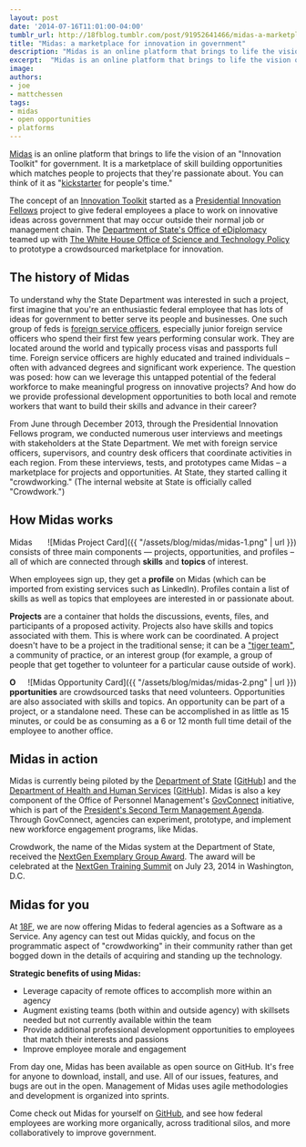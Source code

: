 ```yaml
---
layout: post
date: '2014-07-16T11:01:00-04:00'
tumblr_url: http://18fblog.tumblr.com/post/91952641466/midas-a-marketplace-for-innovation-in-government
title: "Midas: a marketplace for innovation in government"
description: "Midas is an online platform that brings to life the vision of an Innovation Toolkit for government. It's a marketplace of skill building opportunities which matches people to projects that they're passionate about. You can think of it as \"Kickstarter for people's time\"."
excerpt:  "Midas is an online platform that brings to life the vision of an Innovation Toolkit for government. It's a marketplace of skill building opportunities which matches people to projects that they're passionate about. You can think of it as “Kickstarter for people's time.”"
image: 
authors:
- joe
- mattchessen
tags:
- midas
- open opportunities
- platforms
---
```

[Midas](https://github.com/18f/midas) is an online platform that brings
to life the vision of an "Innovation Toolkit" for government. It is a
marketplace of skill building opportunities which matches people to
projects that they're passionate about. You can think of it as
"[kickstarter](https://www.kickstarter.com "kickstarter") for people's
time."

The concept of an [Innovation
Toolkit](https://obamawhitehouse.archives.gov/innovationfellows/projects) started
as a [Presidential Innovation
Fellows](https://obamawhitehouse.archives.gov/innovationfellows) project to give
federal employees a place to work on innovative ideas across government
that may occur outside their normal job or management chain. The
[Department of State's Office of
eDiplomacy](http://www.state.gov/m/irm/ediplomacy/) teamed up with [The
White House Office of Science and Technology
Policy](https://obamawhitehouse.archives.gov/administration/eop/ostp) to prototype
a crowdsourced marketplace for innovation.

The history of Midas
--------------------

To understand why the State Department was interested in such a project,
first imagine that you're an enthusiastic federal employee that has lots
of ideas for government to better serve its people and businesses. One
such group of feds is [foreign service
officers](https://en.wikipedia.org/wiki/Foreign_Service_Officer),
especially junior foreign service officers who spend their first few
years performing consular work. They are located around the world and
typically process visas and passports full time. Foreign service
officers are highly educated and trained individuals – often with
advanced degrees and significant work experience. The question was
posed: how can we leverage this untapped potential of the federal
workforce to make meaningful progress on innovative projects? And how do
we provide professional development opportunities to both local and
remote workers that want to build their skills and advance in their
career?

From June through December 2013, through the Presidential Innovation
Fellows program, we conducted numerous user interviews and meetings with
stakeholders at the State Department. We met with foreign service
officers, supervisors, and country desk officers that coordinate
activities in each region. From these interviews, tests, and prototypes
came Midas – a marketplace for projects and opportunities. At State,
they started calling it "crowdworking." (The internal website at State
is officially called "Crowdwork.")

How Midas works
---------------

<span style="float:right; padding-left:1em;">![Midas Project
Card]({{ "/assets/blog/midas/midas-1.png" | url }})</span>

Midas consists of three main components — projects, opportunities, and
profiles – all of which are connected through **skills** and **topics**
of interest.

When employees sign up, they get a **profile** on Midas (which can be
imported from existing services such as LinkedIn). Profiles contain a
list of skills as well as topics that employees are interested in or
passionate about.

**Projects** are a container that holds the discussions, events, files,
and participants of a proposed activity. Projects also have skills and
topics associated with them. This is where work can be coordinated. A
project doesn't have to be a project in the traditional sense; it can be
a ["tiger team"](https://en.wikipedia.org/wiki/Tiger_team), a community
of practice, or an interest group (for example, a group of people that
get together to volunteer for a particular cause outside of work).

<span style="float:right; padding-left:1em;">![Midas Opportunity
Card]({{ "/assets/blog/midas/midas-2.png" | url }})</span>

**Opportunities** are crowdsourced tasks that need volunteers.
Opportunities are also associated with skills and topics. An opportunity
can be part of a project, or a standalone need. These can be
accomplished in as little as 15 minutes, or could be as consuming as a 6
or 12 month full time detail of the employee to another office.

Midas in action
---------------

Midas is currently being piloted by the [Department of
State](http://www.state.gov)
[[GitHub](https://github.com/USStateDept/midas-crowdwork)] and the
[Department of Health and Human
Services](http://www.hhs.gov/idealab/i-want-support/for-hhs-2/)
[[GitHub](https://github.com/HHSIDEAlab/HHSFairTrade-Configs)]. Midas is
also a key component of the Office of Personnel Management's
[GovConnect](https://www.chcoc.gov/transmittals/TransmittalDetails.aspx?TransmittalID=6076)
initiative, which is part of the [President's Second Term Management
Agenda](https://obamawhitehouse.archives.gov/blog/2013/07/08/smarter-more-innovative-government-american-people).
Through GovConnect, agencies can experiment, prototype, and implement
new workforce engagement programs, like Midas.

Crowdwork, the name of the Midas system at the Department of State,
received the [NextGen Exemplary Group
Award](http://www.nextgengovt.com/nextgen-awards). The award will be
celebrated at the [NextGen Training Summit](http://www.nextgengovt.com/)
on July 23, 2014 in Washington, D.C.

Midas for you
-------------

At [18F](https://18f.gsa.gov), we are now offering Midas to federal
agencies as a Software as a Service. Any agency can test out Midas
quickly, and focus on the programmatic aspect of "crowdworking" in their
community rather than get bogged down in the details of acquiring and
standing up the technology.

**Strategic benefits of using Midas:**

-   Leverage capacity of remote offices to accomplish more within an
    agency
-   Augment existing teams (both within and outside agency) with
    skillsets needed but not currently available within the team
-   Provide additional professional development opportunities to
    employees that match their interests and passions
-   Improve employee morale and engagement

From day one, Midas has been available as open source on GitHub. It's
free for anyone to download, install, and use. All of our issues,
features, and bugs are out in the open. Management of Midas uses agile
methodologies and development is organized into sprints.

Come check out Midas for yourself on
[GitHub](https://github.com/18f/midas), and see how federal employees
are working more organically, across traditional silos, and more
collaboratively to improve government.
